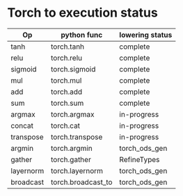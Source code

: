 # Torch to execution status
Op | python func | lowering status
------------- | ------------- | -------------
tanh | torch.tanh | complete
relu | torch.relu | complete
sigmoid | torch.sigmoid | complete
mul | torch.mul | complete
add | torch.add | complete
sum | torch.sum | complete
argmax | torch.argmax | in-progress
concat | torch.cat | in-progress
transpose | torch.transpose | in-progress
argmin | torch.argmin | torch_ods_gen
gather | torch.gather | RefineTypes
layernorm | torch.layernorm | torch_ods_gen
broadcast | torch.broadcast_to | torch_ods_gen
